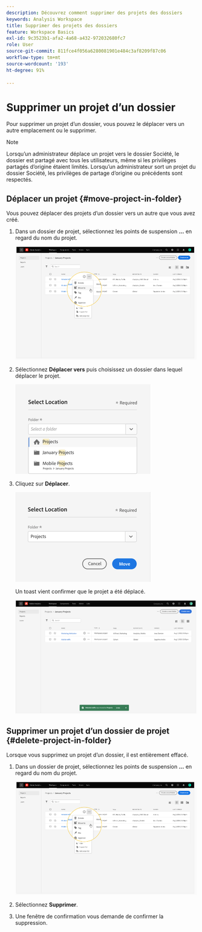 ```yaml
---
description: Découvrez comment supprimer des projets des dossiers
keywords: Analysis Workspace
title: Supprimer des projets des dossiers
feature: Workspace Basics
exl-id: 9c3523b1-afa2-4a68-a432-972032680fc7
role: User
source-git-commit: 811fce4f056a6280081901e484c3af8209f87c06
workflow-type: tm+mt
source-wordcount: '193'
ht-degree: 91%

---
```


# Supprimer un projet d’un dossier

Pour supprimer un projet d’un dossier, vous pouvez le déplacer vers un autre emplacement ou le supprimer.

>[!NOTE]
>
>Lorsqu’un administrateur déplace un projet vers le dossier Société, le dossier est partagé avec tous les utilisateurs, même si les privilèges partagés d’origine étaient limités. Lorsqu’un administrateur sort un projet du dossier Société, les privilèges de partage d’origine ou précédents sont respectés.

## Déplacer un projet {#move-project-in-folder}

Vous pouvez déplacer des projets d’un dossier vers un autre que vous avez créé.

1. Dans un dossier de projet, sélectionnez les points de suspension **...** en regard du nom du projet.

   ![Les options de points de suspension.](/help/analysis-workspace/build-workspace-project/assets/move1.png)

1. Sélectionnez **Déplacer vers** puis choisissez un dossier dans lequel déplacer le projet.

   ![La fenêtre Sélectionner un emplacement .](/help/analysis-workspace/build-workspace-project/assets/move-select-location.png)

1. Cliquez sur **Déplacer**.

   ![Cliquez sur Déplacer.](/help/analysis-workspace/build-workspace-project/assets/move-click-move.png)

   Un toast vient confirmer que le projet a été déplacé.

   ![Le toast de confirmation du déplacement. ](/help/analysis-workspace/build-workspace-project/assets/move-project-moved.png)

## Supprimer un projet d’un dossier de projet {#delete-project-in-folder}

Lorsque vous supprimez un projet d’un dossier, il est entièrement effacé.

1. Dans un dossier de projet, sélectionnez les points de suspension **...** en regard du nom du projet.

   ![Les options de points de suspension.](/help/analysis-workspace/build-workspace-project/assets/move1.png)

1. Sélectionnez **Supprimer**.

1. Une fenêtre de confirmation vous demande de confirmer la suppression.

